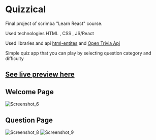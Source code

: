 # Quizzical

Final project of scrimba "Learn React" course.

Used technologies HTML , CSS , JS/React

Used libraries and api [html-entites](https://www.npmjs.com/package/html-entities#user-content-decodetext-options) and [Open Trivia Api](https://opentdb.com)

Simple quiz app that you can play by selecting question category and difficulty

## [See live preview here](https://link-url-here.org)

## Welcome Page
![Screenshot_6](https://github.com/Ferid2003/Quizzical/assets/93407470/3a30c3a6-0af9-4a1f-9510-619d465afa29)

## Question Page

![Screenshot_8](https://github.com/Ferid2003/Quizzical/assets/93407470/d27cbaef-3859-4071-ab76-62e9080dcb72)
![Screenshot_9](https://github.com/Ferid2003/Quizzical/assets/93407470/607acdbd-ac1b-41da-88ea-17a81485e52d)
